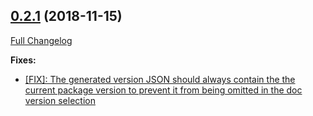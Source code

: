 ## [0.2.1](https://github.com/ugate/jsdocp/tree/v0.2.1) (2018-11-15)
[Full Changelog](https://github.com/ugate/jsdocp/compare/v0.2.0...v0.2.1)


__Fixes:__
* [[FIX]: The generated version JSON should always contain the the current package version to prevent it from being omitted in the doc version selection](https://github.com/ugate/jsdocp/commit/f2034c6f4a6774263f8999fb1ad3291948c88b4e)